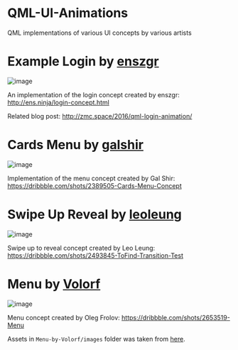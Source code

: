 # QML-UI-Animations
QML implementations of various UI concepts by various artists


# Example Login by [enszgr](http://ens.ninja/)
![image](https://drive.google.com/uc?export=download&id=0B2b4SnYRu-h_a1lCWHVnTlZjMlE)

An implementation of the login concept created by enszgr: http://ens.ninja/login-concept.html

Related blog post: http://zmc.space/2016/qml-login-animation/


# Cards Menu by [galshir](https://dribbble.com/galshir)

![image](https://drive.google.com/uc?export=download&id=0B2b4SnYRu-h_cnMyd2Y5NGtVRkE)

Implementation of the menu concept created by Gal Shir: https://dribbble.com/shots/2389505-Cards-Menu-Concept


# Swipe Up Reveal by [leoleung](https://dribbble.com/leoleung)

![image](https://drive.google.com/uc?export=download&id=0B2b4SnYRu-h_OG9RM1l4d2lZbUk)

Swipe up to reveal concept created by Leo Leung: https://dribbble.com/shots/2493845-ToFind-Transition-Test


# Menu by [Volorf](https://dribbble.com/Volorf)

![image](https://drive.google.com/uc?export=download&id=0B2b4SnYRu-h_UnFTRXBDNzBjR1U)

Menu concept created by Oleg Frolov: https://dribbble.com/shots/2653519-Menu

Assets in `Menu-by-Volorf/images` folder was taken from [here](http://share.framerjs.com/lg0nu9ecekfy/).
